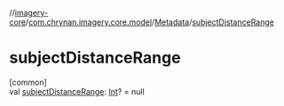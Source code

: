 //[imagery-core](../../../index.md)/[com.chrynan.imagery.core.model](../index.md)/[Metadata](index.md)/[subjectDistanceRange](subject-distance-range.md)

# subjectDistanceRange

[common]\
val [subjectDistanceRange](subject-distance-range.md): [Int](https://kotlinlang.org/api/latest/jvm/stdlib/kotlin/-int/index.html)? = null
